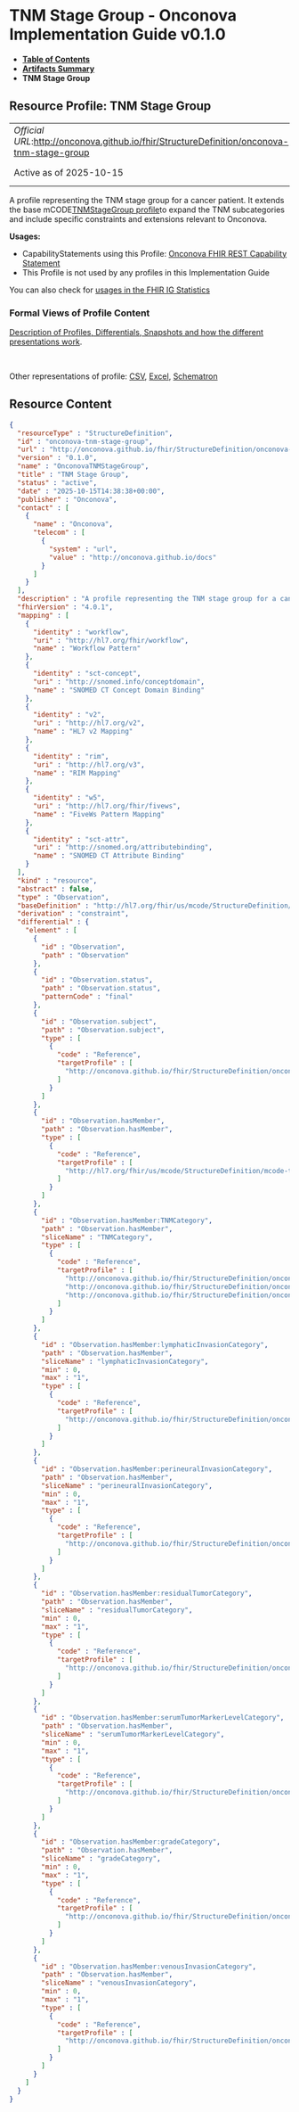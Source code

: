 # TNM Stage Group - Onconova Implementation Guide v0.1.0

* [**Table of Contents**](toc.md)
* [**Artifacts Summary**](artifacts.md)
* **TNM Stage Group**

## Resource Profile: TNM Stage Group 

| | |
| :--- | :--- |
| *Official URL*:http://onconova.github.io/fhir/StructureDefinition/onconova-tnm-stage-group | *Version*:0.1.0 |
| Active as of 2025-10-15 | *Computable Name*:OnconovaTNMStageGroup |

 
A profile representing the TNM stage group for a cancer patient. 
It extends the base mCODE[TNMStageGroup profile](http://hl7.org/fhir/us/mcode/StructureDefinition/mcode-tnm-stage-group)to expand the TNM subcategories and include specific constraints and extensions relevant to Onconova. 

**Usages:**

* CapabilityStatements using this Profile: [Onconova FHIR REST Capability Statement](CapabilityStatement-onconova-capability-statement.md)
* This Profile is not used by any profiles in this Implementation Guide

You can also check for [usages in the FHIR IG Statistics](https://packages2.fhir.org/xig/onconova.fhir|current/StructureDefinition/onconova-tnm-stage-group)

### Formal Views of Profile Content

 [Description of Profiles, Differentials, Snapshots and how the different presentations work](http://build.fhir.org/ig/FHIR/ig-guidance/readingIgs.html#structure-definitions). 

 

Other representations of profile: [CSV](StructureDefinition-onconova-tnm-stage-group.csv), [Excel](StructureDefinition-onconova-tnm-stage-group.xlsx), [Schematron](StructureDefinition-onconova-tnm-stage-group.sch) 



## Resource Content

```json
{
  "resourceType" : "StructureDefinition",
  "id" : "onconova-tnm-stage-group",
  "url" : "http://onconova.github.io/fhir/StructureDefinition/onconova-tnm-stage-group",
  "version" : "0.1.0",
  "name" : "OnconovaTNMStageGroup",
  "title" : "TNM Stage Group",
  "status" : "active",
  "date" : "2025-10-15T14:38:38+00:00",
  "publisher" : "Onconova",
  "contact" : [
    {
      "name" : "Onconova",
      "telecom" : [
        {
          "system" : "url",
          "value" : "http://onconova.github.io/docs"
        }
      ]
    }
  ],
  "description" : "A profile representing the TNM stage group for a cancer patient. \n\nIt extends the base mCODE [TNMStageGroup profile](http://hl7.org/fhir/us/mcode/StructureDefinition/mcode-tnm-stage-group) to expand the TNM subcategories and include specific constraints and extensions relevant to Onconova.",
  "fhirVersion" : "4.0.1",
  "mapping" : [
    {
      "identity" : "workflow",
      "uri" : "http://hl7.org/fhir/workflow",
      "name" : "Workflow Pattern"
    },
    {
      "identity" : "sct-concept",
      "uri" : "http://snomed.info/conceptdomain",
      "name" : "SNOMED CT Concept Domain Binding"
    },
    {
      "identity" : "v2",
      "uri" : "http://hl7.org/v2",
      "name" : "HL7 v2 Mapping"
    },
    {
      "identity" : "rim",
      "uri" : "http://hl7.org/v3",
      "name" : "RIM Mapping"
    },
    {
      "identity" : "w5",
      "uri" : "http://hl7.org/fhir/fivews",
      "name" : "FiveWs Pattern Mapping"
    },
    {
      "identity" : "sct-attr",
      "uri" : "http://snomed.org/attributebinding",
      "name" : "SNOMED CT Attribute Binding"
    }
  ],
  "kind" : "resource",
  "abstract" : false,
  "type" : "Observation",
  "baseDefinition" : "http://hl7.org/fhir/us/mcode/StructureDefinition/mcode-tnm-stage-group|4.0.0",
  "derivation" : "constraint",
  "differential" : {
    "element" : [
      {
        "id" : "Observation",
        "path" : "Observation"
      },
      {
        "id" : "Observation.status",
        "path" : "Observation.status",
        "patternCode" : "final"
      },
      {
        "id" : "Observation.subject",
        "path" : "Observation.subject",
        "type" : [
          {
            "code" : "Reference",
            "targetProfile" : [
              "http://onconova.github.io/fhir/StructureDefinition/onconova-cancer-patient|0.1.0"
            ]
          }
        ]
      },
      {
        "id" : "Observation.hasMember",
        "path" : "Observation.hasMember",
        "type" : [
          {
            "code" : "Reference",
            "targetProfile" : [
              "http://hl7.org/fhir/us/mcode/StructureDefinition/mcode-tnm-category|4.0.0"
            ]
          }
        ]
      },
      {
        "id" : "Observation.hasMember:TNMCategory",
        "path" : "Observation.hasMember",
        "sliceName" : "TNMCategory",
        "type" : [
          {
            "code" : "Reference",
            "targetProfile" : [
              "http://onconova.github.io/fhir/StructureDefinition/onconova-tnm-primary-tumor-category|0.1.0",
              "http://onconova.github.io/fhir/StructureDefinition/onconova-tnm-distant-metastases-category|0.1.0",
              "http://onconova.github.io/fhir/StructureDefinition/onconova-tnm-regional-nodes-category|0.1.0"
            ]
          }
        ]
      },
      {
        "id" : "Observation.hasMember:lymphaticInvasionCategory",
        "path" : "Observation.hasMember",
        "sliceName" : "lymphaticInvasionCategory",
        "min" : 0,
        "max" : "1",
        "type" : [
          {
            "code" : "Reference",
            "targetProfile" : [
              "http://onconova.github.io/fhir/StructureDefinition/onconova-tnm-lymphatic-invasion-category|0.1.0"
            ]
          }
        ]
      },
      {
        "id" : "Observation.hasMember:perineuralInvasionCategory",
        "path" : "Observation.hasMember",
        "sliceName" : "perineuralInvasionCategory",
        "min" : 0,
        "max" : "1",
        "type" : [
          {
            "code" : "Reference",
            "targetProfile" : [
              "http://onconova.github.io/fhir/StructureDefinition/onconova-tnm-perineural-invasion-category|0.1.0"
            ]
          }
        ]
      },
      {
        "id" : "Observation.hasMember:residualTumorCategory",
        "path" : "Observation.hasMember",
        "sliceName" : "residualTumorCategory",
        "min" : 0,
        "max" : "1",
        "type" : [
          {
            "code" : "Reference",
            "targetProfile" : [
              "http://onconova.github.io/fhir/StructureDefinition/onconova-tnm-residual-tumor-category|0.1.0"
            ]
          }
        ]
      },
      {
        "id" : "Observation.hasMember:serumTumorMarkerLevelCategory",
        "path" : "Observation.hasMember",
        "sliceName" : "serumTumorMarkerLevelCategory",
        "min" : 0,
        "max" : "1",
        "type" : [
          {
            "code" : "Reference",
            "targetProfile" : [
              "http://onconova.github.io/fhir/StructureDefinition/onconova-serous-tumor-marker-level-category|0.1.0"
            ]
          }
        ]
      },
      {
        "id" : "Observation.hasMember:gradeCategory",
        "path" : "Observation.hasMember",
        "sliceName" : "gradeCategory",
        "min" : 0,
        "max" : "1",
        "type" : [
          {
            "code" : "Reference",
            "targetProfile" : [
              "http://onconova.github.io/fhir/StructureDefinition/onconova-tnm-grade-category|0.1.0"
            ]
          }
        ]
      },
      {
        "id" : "Observation.hasMember:venousInvasionCategory",
        "path" : "Observation.hasMember",
        "sliceName" : "venousInvasionCategory",
        "min" : 0,
        "max" : "1",
        "type" : [
          {
            "code" : "Reference",
            "targetProfile" : [
              "http://onconova.github.io/fhir/StructureDefinition/onconova-venous-invasion-category|0.1.0"
            ]
          }
        ]
      }
    ]
  }
}

```
